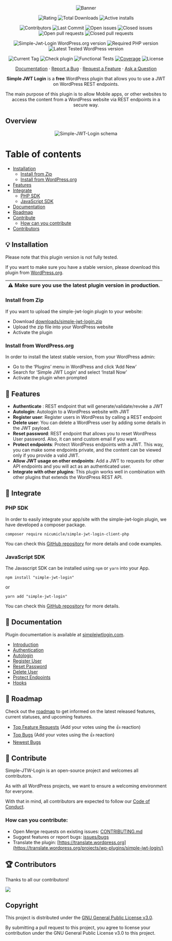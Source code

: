 <p align="center">
    <img src="https://ps.w.org/simple-jwt-login/assets/banner-772x250.png?rev=2106097" alt="Banner"/>
</p>

<p align="center">
   <img src="https://img.shields.io/wordpress/plugin/stars/simple-jwt-login" alt="Rating" />
   <img src="https://img.shields.io/wordpress/plugin/dt/simple-jwt-login" alt="Total Downloads" />
   <img src="https://img.shields.io/wordpress/plugin/installs/simple-jwt-login" alt="Active installs" />
</p>
<p align="center">
   <img src="https://img.shields.io/github/contributors/nicumicle/simple-jwt-login" alt="Contributors" />
   <img src="https://img.shields.io/github/last-commit/nicumicle/simple-jwt-login" alt="Last Commit"/>
   <img src="https://img.shields.io/github/issues-raw/nicumicle/simple-jwt-login" alt="Open issues"/>
   <img src="https://img.shields.io/github/issues-closed-raw/nicumicle/simple-jwt-login" alt="Closed issues"/>
   <img src="https://img.shields.io/github/issues-pr/nicumicle/simple-jwt-login" alt="Open pull requests" />
   <img src="https://img.shields.io/github/issues-pr-closed/nicumicle/simple-jwt-login" alt="Closed pull requests" />
</p>
<p align="center">
    <img src="https://img.shields.io/wordpress/plugin/v/simple-jwt-login" alt="Simple-Jwt-Login WordPress.org version"/>
    <img src="https://img.shields.io/wordpress/plugin/required-php/simple-jwt-login" alt="Required PHP version"/>
    <img src="https://img.shields.io/wordpress/plugin/tested/simple-jwt-login" alt="Latest Tested WordPress version"/>
</p>
<p align="center">
    <img src="https://img.shields.io/github/v/tag/nicumicle/simple-jwt-login" alt="Current Tag" />
    <img src="https://github.com/nicumicle/simple-jwt-login/actions/workflows/php.yml/badge.svg" alt="Check plugin" />
    <img src="https://github.com/nicumicle/simple-jwt-login/actions/workflows/functional_tests.yml/badge.svg" alt="Functional Tests" />
    <a href="https://app.codecov.io/gh/nicumicle/simple-jwt-login"><img src="https://codecov.io/gh/nicumicle/simple-jwt-login/branch/master/graph/badge.svg?token=dVOwuGQoY3" alt="Coverage"/></a>
    <img src="https://img.shields.io/github/license/nicumicle/simple-jwt-login" alt="License" />
</p>

<div align="center">
  <a href="https://simplejwtlogin.com/docs">Documentation</a>
  ·
  <a href="https://github.com/nicumicle/simple-jwt-login/issues/new?assignees=&labels=bug&template=bug_report.md&title=bug%3A+">Report a Bug</a>
  ·
  <a href="https://github.com/nicumicle/simple-jwt-login/issues/new?assignees=&labels=feature-request&template=feature_request.md&title=feature%3A+">Request a Feature</a>
  ·
  <a href="https://github.com/nicumicle/simple-jwt-login/discussions">Ask a Question</a>
</div>

<p align="center">
    <b>Simple JWT Login</b> is a <b>free</b> WordPress plugin that allows you to use a JWT on WordPress REST endpoints.
</p>
<p align="center">
    The main purpose of this plugin is to allow Mobile apps, or other websites to access the content from a WordPress website via REST endpoints in a secure way.
</p>

## Overview
<p align="center">
    <img src="https://github.com/nicumicle/simple-jwt-login/blob/master/wordpress.org/assets/schema.png?raw=true" alt="Simple-JWT-Login schema" />
</p>

Table of contents
=================

<!--ts-->
* [Installation](#bulb-installation)
  * [Install from Zip](#install-from-zip)
  * [Install from WordPress.org](#install-from-wordpressorg)
* [Features](#tada-features)
* [Integrate](#electric_plug-integrate)
  * [PHP SDK](#php-sdk)
  * [JavaScript SDK](#javascript-sdk)
* [Documentation](#ledger-documentation)
* [Roadmap](#rocket-roadmap)
* [Contribute](#scroll-contribute)
  * [How can you contribute](#how-can-you-contribute)
* [Contributors](#trophy-contributors)

<!--te-->

## :bulb: Installation

Please note that this plugin version is not fully tested.

If you want to make sure you have a stable version, please download this plugin from [WordPress.org](https://wordpress.org/plugins/simple-jwt-login/).

| :warning: Make sure you use the latest plugin version in production. |
| --- |

### Install from Zip

If you want to upload the simple-jwt-login plugin to your website:
- Download [downloads/simple-jwt-login.zip](https://github.com/nicumicle/simple-jwt-login/blob/master/download/simple-jwt-login.zip)
- Upload the zip file into your WordPress website
- Activate the plugin

### Install from WordPress.org

In order to install the latest stable version, from your WordPress admin:
- Go to the ‘Plugins’ menu in WordPress and click ‘Add New’
- Search for ‘Simple JWT Login’ and select ‘Install Now’
- Activate the plugin when prompted

## :tada: Features 

- **Authenticate** : REST endpoint that will generate/validate/revoke a JWT
- **Autologin**: Autologin to a WordPress website with JWT
- **Register user**: Register users in WordPress by calling a REST endpoint
- **Delete user**: You can delete a WordPress user by adding some details in the JWT payload.
- **Reset password**: REST endpoint that allows you to reset WordPress User password. Also, it can send custom email if you want.
- **Protect endpoints**: Protect WordPress endpoints with a JWT. This way, you can make some endpoints private, and the content can be viewed only if you provide a valid JWT.
- **Allow JWT usage on other endpoints**: Add a JWT to requests for other API endpoints and you will act as an authenticated user.
- **Integrate with other plugins**: This plugin works well in combination with other plugins that extends the WordPress REST API.

## :electric_plug: Integrate

### PHP SDK

In order to easily integrate your app/site with the simple-jwt-login plugin, we have developed a composer package.

```shell
composer require nicumicle/simple-jwt-login-client-php
```

You can check this [GitHub repository](https://github.com/nicumicle/simple-jwt-login-client-php) for more details and code examples.

### JavaScript SDK

The Javascript SDK can be installed using `npm` or `yarn` into your App.

```shell
npm install "simple-jwt-login"
```

or

```shell
yarn add "simple-jwt-login"
```

You can check this [GitHub repository](https://github.com/simple-jwt-login/js-sdk) for more details.


## :ledger: Documentation

Plugin documentation is available at [simplejwtlogin.com](https://simplejwtlogin.com).

- [Introduction](https://simplejwtlogin.com/docs/)<br>
- [Authentication](https://simplejwtlogin.com/docs/authentication)<br>
- [Autologin](https://simplejwtlogin.com/docs/autologin)<br>
- [Register User](https://simplejwtlogin.com/docs/register-user)<br>
- [Reset Password](https://simplejwtlogin.com/docs/reset-password)<br>
- [Delete User](https://simplejwtlogin.com/docs/delete-user)<br>
- [Protect Endpoints](https://simplejwtlogin.com/docs/protect-endpoints)<br>
- [Hooks](https://simplejwtlogin.com/docs/hooks)


## :rocket: Roadmap

Check out the [roadmap](https://github.com/users/nicumicle/projects/1) to get informed on the latest released features, current statuses, and upcoming features.

- [Top Feature Requests](https://github.com/nicumicle/simple-jwt-login/issues?q=label%3Afeature-request+is%3Aopen+sort%3Areactions-%2B1-desc) (Add your votes using the 👍 reaction)
- [Top Bugs](https://github.com/nicumicle/simple-jwt-login/issues?q=is%3Aissue+is%3Aopen+label%3Abug+sort%3Areactions-%2B1-desc) (Add your votes using the 👍 reaction)
- [Newest Bugs](https://github.com/nicumicle/simple-jwt-login/issues?q=is%3Aopen+is%3Aissue+label%3Abug)

## :scroll: Contribute

Simple-JTW-Login is an open-source project and welcomes all contributors.

As with all WordPress projects, we want to ensure a welcoming environment for everyone. 

With that in mind, all contributors are expected to follow our [Code of Conduct](https://github.com/nicumicle/simple-jwt-login/blob/master/CODE_OF_CONDUCT.md).

### How can you contribute:

- Open Merge requests on existing issues: [CONTRIBUTING.md](https://github.com/nicumicle/simple-jwt-login/blob/master/CONTRIBUTING.md)
- Suggest features or report bugs: [issues/bugs](https://github.com/nicumicle/simple-jwt-login/issues/new/choose)
- Translate the plugin: [https://translate.wordpress.org](https://translate.wordpress.org/projects/wp-plugins/simple-jwt-login/)

## :trophy: Contributors
Thanks to all our contributors!

<a href="https://github.com/nicumicle/simple-jwt-login/graphs/contributors">
  <img src="https://contrib.rocks/image?repo=nicumicle/simple-jwt-login" />
</a>

## Copyright

This project is distributed under the [GNU General Public License v3.0](https://github.com/nicumicle/simple-jwt-login/blob/master/LICENSE).

By submitting a pull request to this project, you agree to license your contribution under the GNU General Public License v3.0 to this project.

